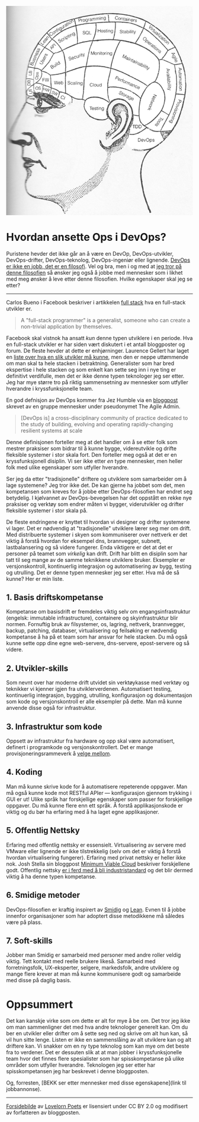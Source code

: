 ![DevOps Mindset](https://github.com/steinim/writings/raw/master/images/devops_mindset.png)

# Hvordan ansette Ops i DevOps?

Puristene hevder det ikke går an å være en DevOp, DevOps-utvikler, DevOps-drifter, DevOps-teknolog, DevOps-ingeniør eller lignende. [DevOps er ikke en jobb, det er en filosofi](http://www.midvision.com/resources-blog/bid/336536/There-s-no-such-thing-as-a-DevOps-Engineer). Vel og bra, men i og med at [jeg tror på denne filosofien](http://open.bekk.no/usrbizdevops) så ønsker jeg også å jobbe med mennesker som i likhet med meg ønsker å leve etter denne filosofien. Hvilke egenskaper skal jeg se etter?

---

Carlos Bueno i Facebook beskriver i artikkelen [full stack](https://www.facebook.com/note.php?note_id=461505383919) hva en full-stack utvikler er.

> A "full-stack programmer" is a generalist, someone who can create a non-trivial application by themselves.

Facebook skal vistnok ha ansatt *kun* denne typen utviklere i en periode. Hva en full-stack utvikler er har siden vært diskutert i et antall bloggposter og forum. De fleste hevder at dette er enhjørninger. Laurence Gellert har laget en [liste over hva en slik utvikler må kunne](http://www.laurencegellert.com/2012/08/what-is-a-full-stack-developer/), men den er neppe uttømmende om man skal ta hele stacken i betraktning. Generalister som har bred ekspertise i hele stacken og som enkelt kan sette seg inn i nye ting er definitivt verdifulle, men det er ikke denne typen teknologer jeg ser etter. Jeg har mye større tro på riktig sammensetning av mennesker som utfyller hverandre i kryssfunksjonelle team.

En god defnisjon av DevOps kommer fra Jez Humble via en [bloggpost](http://theagileadmin.com/what-is-devops/) skrevet av en gruppe mennesker under pseudonymet The Agile Admin.

> [DevOps is] a cross-disciplinary community of practice dedicated to the study of building, evolving and operating rapidly-changing resilient systems at scale

Denne definisjonen forteller meg at det handler om å se etter folk som mestrer praksiser som bidrar til å kunne bygge, videreutvikle og drifte fleksible systemer i stor skala fort. Den forteller meg også at det er en kryssfunksjonell disiplin. Vi ser ikke etter *en* type mennesker, men heller folk med ulike egenskaper som utfyller hverandre.

Ser jeg da etter "tradisjonelle" driftere og utviklere som samarbeider om å lage systemene? Jeg tror ikke det. De kan gjerne ha jobbet som det, men kompetansen som kreves for å jobbe etter DevOps-filosofien har endret seg betydelig. I kjølvannet av DevOps-bevegelsen har det oppstått en rekke nye praksiser og verktøy som endrer måten vi bygger, viderutvikler og drifter fleksible systemer i stor skala på.

De fleste endringene er knyttet til hvordan vi designer og drifter systemene vi lager. Det er nødvendig at "tradisjonelle" utviklere lærer seg mer om drift. Med distribuerte systemer i skyen som kommuniserer over nettverk er det viktig å forstå hvordan for eksempel dns, brannvegger, subnett, lastbalansering og så videre fungerer. Enda viktigere er det at det er personer på teamet som *virkelig* kan drift. Drift har blitt en disiplin som har tatt til seg mange av de samme teknikkene utviklere bruker. Eksempler er versjonskontroll, kontinuerlig integrasjon og automatisering av bygg, testing og utrulling. Det er denne typen mennesker jeg ser etter. Hva må de så kunne? Her er min liste.

## 1. Basis driftskompetanse
Kompetanse om basisdrift er fremdeles viktig selv om engangsinfrastruktur (engelsk: immutable infrastructure), containere og skyinfrastruktur blir normen. Fornuftig bruk av filsystemer, os, lagring, nettverk, brannvegger, backup, patching, databaser, virtualisering og feilsøking er nødvendig kompetanse å ha på et team som har ansvar for hele stacken. Du må også kunne sette opp dine egne web-servere, dns-servere, epost-servere og så videre.

## 2. Utvikler-skills
Som nevnt over har moderne drift utvidet sin verktøykasse med verktøy og teknikker vi kjenner igjen fra utviklerverdenen. Automatisert testing, kontinuerlig integrasjon, bygging, utrulling, konfigurasjon og dokumentasjon som kode og versjonskontroll er alle eksempler på dette. Man må kunne anvende disse også for infrastruktur.

## 3. Infrastruktur som kode
Oppsett av infrastruktur fra hardware og opp skal være automatisert, definert i programkode og versjonskontrollert. Det er mange provisjoneringsrammeverk å [velge mellom](https://open.bekk.no/choosing-a-provisioning-framework).

## 4. Koding
Man må kunne skrive kode for å automatisere repeterende oppgaver. Man må også kunne kode mot RESTful APIer — konfigurasjon gjennom trykking i GUI er ut! Ulike språk har forskjellige egenskaper som passer for forskjellige oppgaver. Du må kunne flere enn ett språk. Å forstå applikasjonskode er viktig og du bør ha erfaring med å ha laget egne applikasjoner.

## 5. Offentlig Nettsky
Erfaring med offentlig nettsky er essensielt. Virtualisering av servere med VMware eller lignende er ikke tilstrekkelig (selv om det er viktig å forstå hvordan virtualisering fungerer). Erfaring med privat nettsky er heller ikke nok. Josh Stella sin bloggpost [Minimum Viable Cloud](https://blog.fugue.co/2014-08-11-minimum_viable_cloud.html) beskriver forskjellene godt. Offentlig nettsky [er i ferd med å bli industristandard](http://open.bekk.no/hvem-kan-konkurrere-med-amazon-web-services) og det blir dermed viktig å ha denne typen kompetanse.

## 6. Smidige metoder
DevOps-filosofien er kraftig inspirert av [Smidig](http://www.agilemanifesto.org/iso/no/) og [Lean](https://en.wikipedia.org/wiki/Lean_IT). Evnen til å jobbe innenfor organisasjoner som har adoptert disse metodikkene må således være på plass.

## 7. Soft-skills
Jobber man Smidig er samarbeid med personer med andre roller veldig viktig. Tett kontakt med reelle brukere likeså. Samarbeid med forretningsfolk, UX-eksperter, selgere, markedsfolk, andre utviklere og mange flere krever at man må kunne kommunisere godt og samarbeide med disse på daglig basis.

# Oppsummert
Det kan kanskje virke som om dette er alt for mye å be om. Det tror jeg ikke om man sammenligner det med hva andre teknologer generelt kan. Om du ber en utvikler eller drifter om å sette seg ned og skrive om alt hun kan, så vil hun sitte lenge. Listen er ikke en sammenslåing av alt utviklere kan og alt driftere kan. Vi snakker om en ny type teknolog som kan mye om det beste fra to verdener. Det er dessuten slik at at man jobber i kryssfunksjonelle team hvor det finnes flere spesialister som har spisskompetanse på ulike områder som utfyller hverandre. Teknologen jeg ser etter har spisskompetansen jeg har beskrevet i denne bloggposten.

Og, forresten, [BEKK ser etter mennesker med disse egenskapene](link til jobbannonse).

---
[Forsidebilde](https://www.flickr.com/photos/lovelornpoets/6034634225) av [Lovelorn Poets](http://www.lovelornpoets.com/) er lisensiert under CC BY 2.0 og modifisert av forfatteren av bloggposten.
